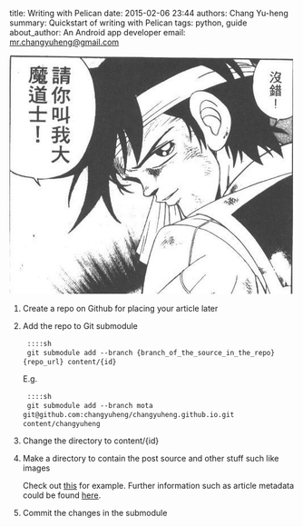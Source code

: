 title: Writing with Pelican
date: 2015-02-06 23:44
authors: Chang Yu-heng
summary: Quickstart of writing with Pelican
tags: python, guide
about_author: An Android app developer
email: mr.changyuheng@gmail.com

![](pop.jpg)

1. Create a repo on Github for placing your article later

2. Add the repo to Git submodule

        ::::sh
        git submodule add --branch {branch_of_the_source_in_the_repo}  {repo_url} content/{id}

    E.g.

        ::::sh
        git submodule add --branch mota git@github.com:changyuheng/changyuheng.github.io.git content/changyuheng

3. Change the directory to content/{id}

4. Make a directory to contain the post source and other stuff such like images

    Check out [this](https://github.com/changyuheng/changyuheng.github.io/tree/mota) for example. Further information such as article metadata could be found [here](http://docs.getpelican.com/en/3.5.0/content.html).

5. Commit the changes in the submodule
